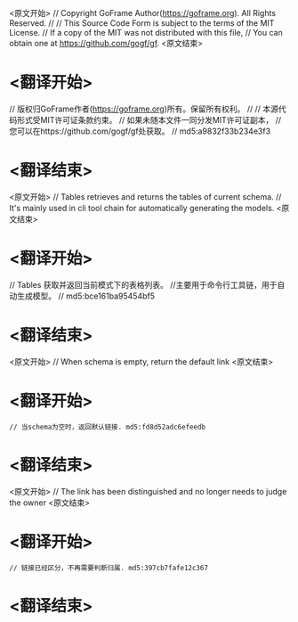 
<原文开始>
// Copyright GoFrame Author(https://goframe.org). All Rights Reserved.
//
// This Source Code Form is subject to the terms of the MIT License.
// If a copy of the MIT was not distributed with this file,
// You can obtain one at https://github.com/gogf/gf.
<原文结束>

# <翻译开始>
// 版权归GoFrame作者(https://goframe.org)所有。保留所有权利。
//
// 本源代码形式受MIT许可证条款约束。
// 如果未随本文件一同分发MIT许可证副本，
// 您可以在https://github.com/gogf/gf处获取。
// md5:a9832f33b234e3f3
# <翻译结束>


<原文开始>
// Tables retrieves and returns the tables of current schema.
// It's mainly used in cli tool chain for automatically generating the models.
<原文结束>

# <翻译开始>
// Tables 获取并返回当前模式下的表格列表。
//主要用于命令行工具链，用于自动生成模型。
// md5:bce161ba95454bf5
# <翻译结束>


<原文开始>
// When schema is empty, return the default link
<原文结束>

# <翻译开始>
	// 当schema为空时，返回默认链接. md5:fd8d52adc6efeedb
# <翻译结束>


<原文开始>
// The link has been distinguished and no longer needs to judge the owner
<原文结束>

# <翻译开始>
	// 链接已经区分，不再需要判断归属. md5:397cb7fafe12c367
# <翻译结束>

